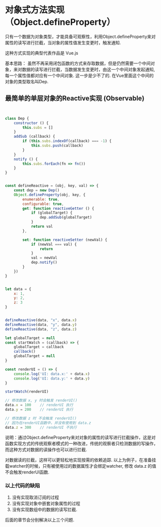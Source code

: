 # 对象式方法实现 （Object.defineProperty）
只有一个数据为对象类型，才能具备可观察性，利用Object.defineProperty来对属性的读写进行拦截，当对象的属性值发生变更时，触发通知.

这种方式实现的典型代表作品是 Vue.js

基本思路：
虽然不再采用闭包函数的方式来存取数据，但是仍然需要一个中间对象，来对数据的读写进行拦截，当数据发生变更时，由这一个中间对象发起通知, 每一个属性值都对应有一个中间对象. 这一步是少不了的. 在Vue里面这个中间的对象的类型取名叫Dep.


## 最简单的单层对象的Reactive实现 (Observable)
```js


class Dep {
    constructor () {
        this.subs = []
    }
    addSub (callback) {
        if (this.subs.indexOf(callback) === -1) {
            this.subs.push(callback)
        }
    }
    notify () {
        this.subs.forEach(fn => fn())
    }
}


const defineReactive = (obj, key, val) => {
    const dep = new Dep()
    Object.defineProperty(obj, key, {
        enumerable: true,
        configurable: true,
        get: function reactiveGetter () {
            if (globalTarget) {
                dep.addSub(globalTarget)
            }
            return val
        },

        set: function reactiveSetter (newVal) {
            if (newVal === val) {
                return
            }
            val = newVal
            dep.notify()
        }
    })    
}


let data = {
    x: 1,
    y: 2,
    z: 3
}


defineReactive(data, "x", data.x)
defineReactive(data, "y", data.y)
defineReactive(data, "z", data.z)

let globalTarget = null
const startWatch = (callback) => {
    globalTarget = callback
    callback()
    globalTarget = null
}

const renderUI = () => {
    console.log('UI: data.x:' + data.x)
    console.log('UI: data.y:' + data.y)
}

startWatch(renderUI)

// 修改数据 x, y 时会触发 renderUI()
data.x = 100    // renderUI 执行
data.y = 200    // renderUI 执行

// 修改数据 z 时 不会触发 renderUI()
// 因为在renderUI函数中，并没有使用到 data.z
data.z = 300    // renderUI 不执行

```
说明：通过Object.defineProperty来对对象的属性的读写进行拦截操作，这是对函数实现方式的传统观察者模式的一种改进，传统的观察者只检测数据的写操作，而这种方式对数据的读操作也可以进行拦截. 

对数据读的拦截，这样可以更轻松地实现按需的依赖追踪. 以上为例子，在准备挂载watcher的时候，只有被使用过的数据属性才会绑定watcher, 修改 data.z 的值不会触发renderUI函数.


### 以上代码的缺陷
1. 没有实现取消订阅的过程
2. 没有实现对象中嵌套对象属性的过程
3. 没有实现数组中的数据的读写拦截.

后面的章节会分别解决以上三个问题.



